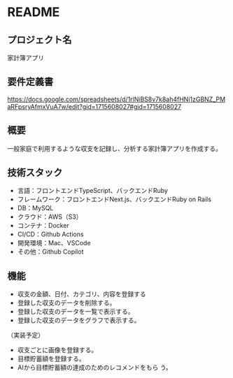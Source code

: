 # README
## プロジェクト名
家計簿アプリ

## 要件定義書
https://docs.google.com/spreadsheets/d/1rlNiBS8v7k8ah4fHNj1zGBNZ_PMaRFpsryAfmxVuA7w/edit?gid=1715608027#gid=1715608027

## 概要
一般家庭で利用するような収支を記録し、分析する家計簿アプリを作成する。

## 技術スタック
- 言語：フロントエンドTypeScript、バックエンドRuby
- フレームワーク：フロントエンドNext.js、バックエンドRuby on Rails
- DB：MySQL
- クラウド：AWS（S3）
- コンテナ：Docker
- CI/CD：Github Actions
- 開発環境：Mac、VSCode
- その他：Github Copilot

## 機能
- 収支の金額、日付、カテゴリ、内容を登録する
- 登録した収支のデータを削除する。
- 登録した収支のデータを一覧で表示する。
- 登録した収支のデータをグラフで表示する。

（実装予定）
- 収支ごとに画像を登録する。
- 目標貯蓄額を登録する。
- AIから目標貯蓄額の達成のためのレコメンドをもら
う。
